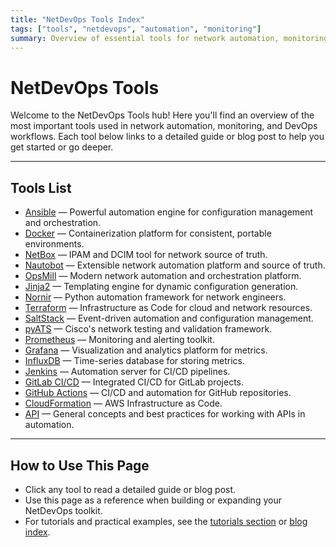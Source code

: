 ```yaml
---
title: "NetDevOps Tools Index"
tags: ["tools", "netdevops", "automation", "monitoring"]
summary: Overview of essential tools for network automation, monitoring, and DevOps, with links to detailed guides and blog posts.
---
```


# NetDevOps Tools

Welcome to the NetDevOps Tools hub! Here you'll find an overview of the most important tools used in network automation, monitoring, and DevOps workflows. Each tool below links to a detailed guide or blog post to help you get started or go deeper.

---

## Tools List

- [Ansible](/blog/ansible-introduction-getting-started/) — Powerful automation engine for configuration management and orchestration.
- [Docker](/blog/docker/) — Containerization platform for consistent, portable environments.
- [NetBox](/blog/netbox/) — IPAM and DCIM tool for network source of truth.
- [Nautobot](/blog/nautobot/) — Extensible network automation platform and source of truth.
- [OpsMill](/blog/opsmill/) — Modern network automation and orchestration platform.
- [Jinja2](/blog/jinja2/) — Templating engine for dynamic configuration generation.
- [Nornir](/blog/nornir-introduction-getting-started/) — Python automation framework for network engineers.
- [Terraform](/blog/terraform-introduction-getting-started/) — Infrastructure as Code for cloud and network resources.
- [SaltStack](/blog/saltstack-introduction-getting-started/) — Event-driven automation and configuration management.
- [pyATS](/blog/pyats-introduction-getting-started/) — Cisco's network testing and validation framework.
- [Prometheus](/blog/prometheus-introduction-getting-started/) — Monitoring and alerting toolkit.
- [Grafana](/blog/grafana-introduction-getting-started/) — Visualization and analytics platform for metrics.
- [InfluxDB](/blog/influxdb-introduction-getting-started/) — Time-series database for storing metrics.
- [Jenkins](/blog/jenkins-introduction-getting-started/) — Automation server for CI/CD pipelines.
- [GitLab CI/CD](/blog/gitlab-ci-cd-introduction-getting-started/) — Integrated CI/CD for GitLab projects.
- [GitHub Actions](/blog/github-actions-introduction-getting-started/) — CI/CD and automation for GitHub repositories.
- [CloudFormation](/blog/aws-cloudformation-introduction-getting-started/) — AWS Infrastructure as Code.
- [API](/blog/apis-in-network-automation/) — General concepts and best practices for working with APIs in automation.

---

## How to Use This Page

- Click any tool to read a detailed guide or blog post.
- Use this page as a reference when building or expanding your NetDevOps toolkit.
- For tutorials and practical examples, see the [tutorials section](/tutorials/) or [blog index](/blog/index/). 